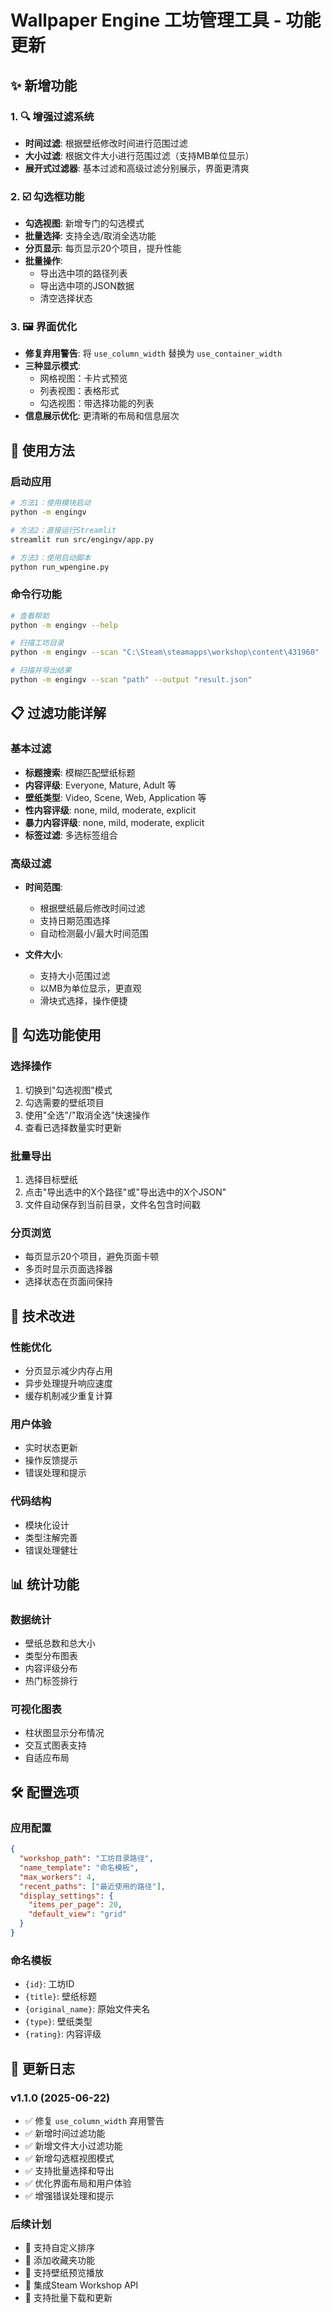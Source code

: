 # Wallpaper Engine 工坊管理工具 - 功能更新

## ✨ 新增功能

### 1. 🔍 增强过滤系统
- **时间过滤**: 根据壁纸修改时间进行范围过滤
- **大小过滤**: 根据文件大小进行范围过滤（支持MB单位显示）
- **展开式过滤器**: 基本过滤和高级过滤分别展示，界面更清爽

### 2. ☑️ 勾选框功能
- **勾选视图**: 新增专门的勾选模式
- **批量选择**: 支持全选/取消全选功能
- **分页显示**: 每页显示20个项目，提升性能
- **批量操作**: 
  - 导出选中项的路径列表
  - 导出选中项的JSON数据
  - 清空选择状态

### 3. 🖼️ 界面优化
- **修复弃用警告**: 将 `use_column_width` 替换为 `use_container_width`
- **三种显示模式**: 
  - 网格视图：卡片式预览
  - 列表视图：表格形式
  - 勾选视图：带选择功能的列表
- **信息展示优化**: 更清晰的布局和信息层次

## 🚀 使用方法

### 启动应用
```bash
# 方法1：使用模块启动
python -m engingv

# 方法2：直接运行Streamlit
streamlit run src/engingv/app.py

# 方法3：使用启动脚本
python run_wpengine.py
```

### 命令行功能
```bash
# 查看帮助
python -m engingv --help

# 扫描工坊目录
python -m engingv --scan "C:\Steam\steamapps\workshop\content\431960"

# 扫描并导出结果
python -m engingv --scan "path" --output "result.json"
```

## 📋 过滤功能详解

### 基本过滤
- **标题搜索**: 模糊匹配壁纸标题
- **内容评级**: Everyone, Mature, Adult 等
- **壁纸类型**: Video, Scene, Web, Application 等
- **性内容评级**: none, mild, moderate, explicit
- **暴力内容评级**: none, mild, moderate, explicit
- **标签过滤**: 多选标签组合

### 高级过滤
- **时间范围**: 
  - 根据壁纸最后修改时间过滤
  - 支持日期范围选择
  - 自动检测最小/最大时间范围
  
- **文件大小**: 
  - 支持大小范围过滤
  - 以MB为单位显示，更直观
  - 滑块式选择，操作便捷

## 🎯 勾选功能使用

### 选择操作
1. 切换到"勾选视图"模式
2. 勾选需要的壁纸项目
3. 使用"全选"/"取消全选"快速操作
4. 查看已选择数量实时更新

### 批量导出
1. 选择目标壁纸
2. 点击"导出选中的X个路径"或"导出选中的X个JSON"
3. 文件自动保存到当前目录，文件名包含时间戳

### 分页浏览
- 每页显示20个项目，避免页面卡顿
- 多页时显示页面选择器
- 选择状态在页面间保持

## 🔧 技术改进

### 性能优化
- 分页显示减少内存占用
- 异步处理提升响应速度
- 缓存机制减少重复计算

### 用户体验
- 实时状态更新
- 操作反馈提示
- 错误处理和提示

### 代码结构
- 模块化设计
- 类型注解完善
- 错误处理健壮

## 📊 统计功能

### 数据统计
- 壁纸总数和总大小
- 类型分布图表
- 内容评级分布
- 热门标签排行

### 可视化图表
- 柱状图显示分布情况
- 交互式图表支持
- 自适应布局

## 🛠️ 配置选项

### 应用配置
```json
{
  "workshop_path": "工坊目录路径",
  "name_template": "命名模板",
  "max_workers": 4,
  "recent_paths": ["最近使用的路径"],
  "display_settings": {
    "items_per_page": 20,
    "default_view": "grid"
  }
}
```

### 命名模板
- `{id}`: 工坊ID
- `{title}`: 壁纸标题  
- `{original_name}`: 原始文件夹名
- `{type}`: 壁纸类型
- `{rating}`: 内容评级

## 🔄 更新日志

### v1.1.0 (2025-06-22)
- ✅ 修复 `use_column_width` 弃用警告
- ✅ 新增时间过滤功能
- ✅ 新增文件大小过滤功能  
- ✅ 新增勾选框视图模式
- ✅ 支持批量选择和导出
- ✅ 优化界面布局和用户体验
- ✅ 增强错误处理和提示

### 后续计划
- 🔲 支持自定义排序
- 🔲 添加收藏夹功能
- 🔲 支持壁纸预览播放
- 🔲 集成Steam Workshop API
- 🔲 支持批量下载和更新
